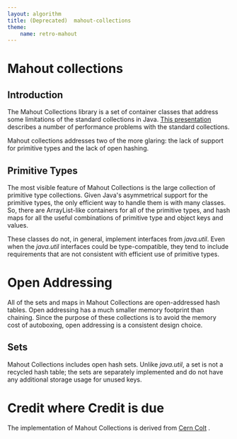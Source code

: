 ```yaml
---
layout: algorithm
title: (Deprecated)  mahout-collections
theme:
    name: retro-mahout
---
```


# Mahout collections

<a name="mahout-collections-Introduction"></a>
## Introduction

The Mahout Collections library is a set of container classes that address
some limitations of the standard collections in Java. [This presentation](http://domino.research.ibm.com/comm/research_people.nsf/pages/sevitsky.pubs.html/$FILE/oopsla08%20memory-efficient%20java%20slides.pdf)
 describes a number of performance problems with the standard collections. 

Mahout collections addresses two of the more glaring: the lack of support
for primitive types and the lack of open hashing.

<a name="mahout-collections-PrimitiveTypes"></a>
## Primitive Types

The most visible feature of Mahout Collections is the large collection of
primitive type collections. Given Java's asymmetrical support for the
primitive types, the only efficient way to handle them is with many
classes. So, there are ArrayList-like containers for all of the primitive
types, and hash maps for all the useful combinations of primitive type and
object keys and values.

These classes do not, in general, implement interfaces from *java.util*.
Even when the *java.util* interfaces could be type-compatible, they tend
to include requirements that are not consistent with efficient use of
primitive types.

<a name="mahout-collections-OpenAddressing"></a>
# Open Addressing

All of the sets and maps in Mahout Collections are open-addressed hash
tables. Open addressing has a much smaller memory footprint than chaining.
Since the purpose of these collections is to avoid the memory cost of
autoboxing, open addressing is a consistent design choice.

<a name="mahout-collections-Sets"></a>
## Sets

Mahout Collections includes open hash sets. Unlike *java.util*, a set is
not a recycled hash table; the sets are separately implemented and do not
have any additional storage usage for unused keys.

<a name="mahout-collections-CreditwhereCreditisdue"></a>
# Credit where Credit is due

The implementation of Mahout Collections is derived from [Cern Colt](http://acs.lbl.gov/~hoschek/colt/)
.







